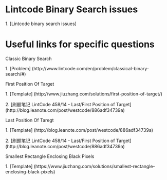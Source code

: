 # Lintcode Binary Search issues
<p>1. [Lintcode binary search issues]

# Useful links for specific questions
<p>Classic Binary Search
<p>1. [Problem] (http://www.lintcode.com/en/problem/classical-binary-search/#)

<p>First Position Of Target
<p>1. [Template] (http://www.jiuzhang.com/solutions/first-position-of-target/)
<p>2. [刷题笔记 LintCode 458/14 - Last/First Position of Target] (http://blog.leanote.com/post/westcode/886adf34739a)

<p>Last Position Of Taregt
<p>1. [Template] (http://blog.leanote.com/post/westcode/886adf34739a)
<p>2. [刷题笔记 LintCode 458/14 - Last/First Position of Target] (http://blog.leanote.com/post/westcode/886adf34739a)

<p>Smallest Rectangle Enclosing Black Pixels
<p>1. [Template] (https://www.jiuzhang.com/solutions/smallest-rectangle-enclosing-black-pixels)


